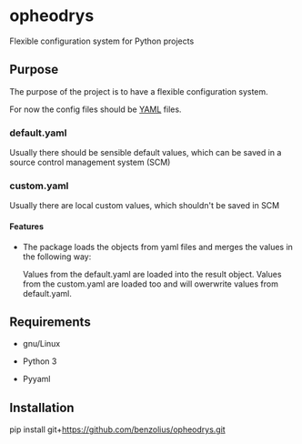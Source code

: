 # opheodrys
Flexible configuration system for Python projects

## Purpose

The purpose of the project is to have a flexible configuration system.

For now the config files should be [YAML](yaml.org) files.

### default.yaml
Usually there should be sensible default values, which can be saved in a source
control management system (SCM)

### custom.yaml
Usually there are local custom values, which shouldn't be saved in SCM

#### Features

* The package loads the objects from yaml files and merges the values in the
  following way:

  Values from the default.yaml are loaded into the result object.
  Values from the custom.yaml are loaded too and will owerwrite values from default.yaml.


## Requirements

* gnu/Linux
* Python 3

* Pyyaml


## Installation

pip install git+https://github.com/benzolius/opheodrys.git

